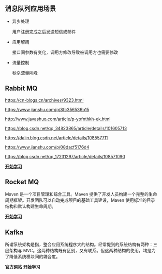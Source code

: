## 消息队列应用场景

- 异步处理

  用户注册完成之后发送短信或邮件

- 应用解耦

  接口间参数有变化，调用方修改导致被调用方也需要修改

- 流量控制

  秒杀流量削峰

## Rabbit MQ

https://cn-blogs.cn/archives/9323.html

https://www.jianshu.com/p/8fc356536b15

http://www.javashuo.com/article/p-ypfnthkh-ek.html

https://blog.csdn.net/qq_34823865/article/details/101605713

https://dalin.blog.csdn.net/article/details/108557711

https://www.jianshu.com/p/08dacf5176d4

https://blog.csdn.net/qq_17231297/article/details/108571090

[**开始学习**](elasticsearch/)

## Rocket MQ

Maven 是一个项目管理和综合工具。Maven 提供了开发人员构建一个完整的生命周期框架。开发团队可以自动完成项目的基础工具建设，Maven 使用标准的目录结构和默认构建生命周期。

[**开始学习**](kibana/)

## Kafka

所谓系统架构是指，整合应用系统程序大的结构。经常提到的系统结构有两种：三层架构与 MVC。这两种结构既有区别，又有联系。但这两种结构的使用，均是为了降低系统模块间的耦合度。

[**官方网站**](https://kafka.apache.org/)	[**开始学习**](maven/)

